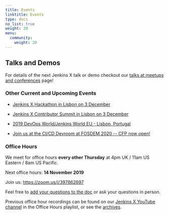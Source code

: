 ```yaml
---
title: Events
linktitle: Events
type: docs
no_list: true
weight: 20
menu:
  community:
    weight: 20
---
```


## Talks and Demos

For details of the next Jenkins X talk or demo checkout our [talks at meetups and conferences](/community/talksdemos) page!

### Other Current and Upcoming Events

* [Jenkins X Hackathon in Lisbon on 3 December](/blog/2019/11/08/jenkins-x-hackathon-lisbon/)

* [Jenkins X Contributor Summit in Lisbon on 3 December](/blog/2019/10/18/jenkins-x-contributor-summit-lisbon/)

* [2019 DevOps World/Jenkins World EU - Lisbon, Portugal](/community/events/2019-12-dwjw)

* [Join us at the CI/CD Devroom at FOSDEM 2020 -- CFP now open!](/blog/2019/10/09/fosdem2020/)

### Office Hours

We meet for office hours **every other Thursday** at 4pm UK / 11am US Eastern / 8am US Pacific.

Next office hours: **14 November 2019**

Join us: <https://zoom.us/j/397862697>

Feel free to [add your questions to the doc](https://docs.google.com/document/d/1wHdBlZAN-ndPELuBoM5HBnYiQLvcz92-euXne2mKOEI/edit) or ask your questions in person.

Previous office hour recordings can be found on our [Jenkins X YouTube channel](https://www.youtube.com/channel/UCN2kblPjXKMcjjVYmwvquvg/playlists) in the Office Hours playlist, or see the [archives](/community/office_hours/).